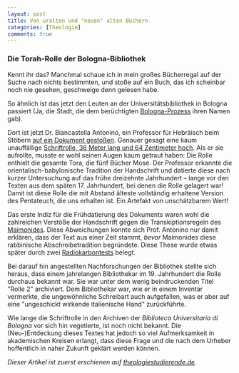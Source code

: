 ```yaml
---
layout: post
title: Von uralten und "neuen" alten Büchern
categories: [Theologie]
comments: true
---
```

### Die Torah-Rolle der Bologna-Bibliothek

Kennt ihr das? Manchmal schaue ich in mein großes Bücherregal auf der Suche nach nichts bestimmten, und stoße auf ein Buch, das ich scheinbar noch nie gesehen, geschweige denn gelesen habe.
<!--more-->
So ähnlich ist das jetzt den Leuten an der  Universitätsbibliothek in Bologna passiert (Ja, die Stadt, die dem berüchtigten [Bologna-Prozess](http://de.wikipedia.org/wiki/Bologna-Prozess) ihren Namen gab).

Dort ist jetzt Dr. Biancastella Antonino, ein Professor für Hebräisch beim Stöbern [auf ein Dokument gestoßen](http://zwingliusredivivus.wordpress.com/2013/05/28/more-on-the-oldest-torah-scroll-from-bologna/). Genauer gesagt eine kaum unauffällige [Schriftrolle, 36 Meter lang und 64 Zentimeter hoch](http://zwingliusredivivus.wordpress.com/2013/05/29/more-photos-of-the-oldest-torah-scroll/). Als er sie aufrollte, musste er wohl seinen Augen kaum getraut haben: Die Rolle enthielt die gesamte Tora, die fünf Bücher Mose. Der Professor erkannte die orientalisch-babylonische Tradition der Handschrift und datierte diese nach kurzer Untersuchung auf das frühe dreizehnte Jahrhundert – lange vor den Texten aus dem späten 17. Jahrhundert, bei denen die Rolle gelagert war!
Damit ist diese Rolle die mit Abstand älteste vollständig erhaltene Version des Pentateuch, die uns erhalten ist. Ein Artefakt von unschätzbarem Wert!

Das erste Indiz für die Frühdatierung des Dokuments  waren wohl die zahlreichen Verstöße der Handschrift gegen die Transkiptionsregeln des [Maimonides](https://de.wikipedia.org/wiki/Maimonides#Mischne_Tora). Diese Abweichungen konnte sich Prof. Antonino nur damit erklären, dass der Text aus einer Zeit stammt, *bevor* Maimonides diese rabbinische Abschreibetradition begründete. Diese These wurde etwas später durch zwei [Radiokarbontests](http://de.wikipedia.org/wiki/Radiokarbonmethode) belegt.

Bei darauf hin angestellten Nachforschungen der Bibliothek stellte sich heraus, dass einem jahrelangen Bibliothekar im 19. Jahrhundert die Rolle durchaus bekannt war. Sie war unter dem wenig beindruckenden Titel "Rolle 2" archiviert. Dem Bibliothekar war, wie er in einem Inventar vermerkte, die ungewöhnliche Schreibart auch aufgefallen, was er aber auf eine "ungeschickt wirkende italienische Hand" zurückführte.

Wie lange die Schriftrolle in den Archiven der *Biblioteca Universitaria di Bologna* vor sich hin vegetierte, ist noch nicht bekannt. Die (Neu-)Entdeckung dieses Textes hat jedoch so viel Aufmerksamkeit in akademischen Kreisen erlangt, dass diese Frage und die nach dem Urheber hoffentlich in naher Zukunft geklärt werden können.

*Dieser Artikel ist zuerst erschienen auf [theologiestudierende.de](http://www.theologiestudierende.de/2013/06/13/von-uralten-und-neuen-alten-buchern/).*